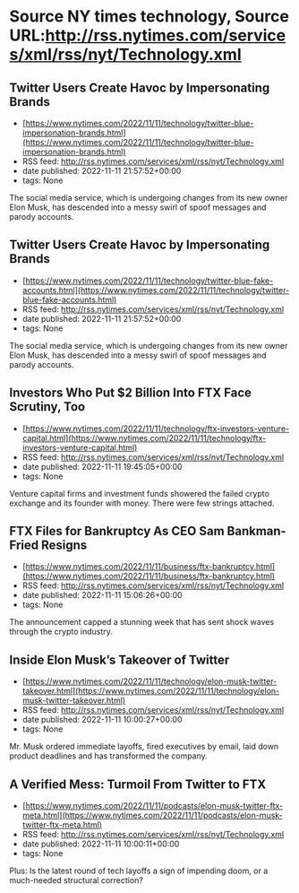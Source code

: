 # Source NY times technology, Source URL:http://rss.nytimes.com/services/xml/rss/nyt/Technology.xml

## Twitter Users Create Havoc by Impersonating Brands
 - [https://www.nytimes.com/2022/11/11/technology/twitter-blue-impersonation-brands.html](https://www.nytimes.com/2022/11/11/technology/twitter-blue-impersonation-brands.html)
 - RSS feed: http://rss.nytimes.com/services/xml/rss/nyt/Technology.xml
 - date published: 2022-11-11 21:57:52+00:00
 - tags: None

The social media service, which is undergoing changes from its new owner Elon Musk, has descended into a messy swirl of spoof messages and parody accounts.

## Twitter Users Create Havoc by Impersonating Brands
 - [https://www.nytimes.com/2022/11/11/technology/twitter-blue-fake-accounts.html](https://www.nytimes.com/2022/11/11/technology/twitter-blue-fake-accounts.html)
 - RSS feed: http://rss.nytimes.com/services/xml/rss/nyt/Technology.xml
 - date published: 2022-11-11 21:57:52+00:00
 - tags: None

The social media service, which is undergoing changes from its new owner Elon Musk, has descended into a messy swirl of spoof messages and parody accounts.

## Investors Who Put $2 Billion Into FTX Face Scrutiny, Too
 - [https://www.nytimes.com/2022/11/11/technology/ftx-investors-venture-capital.html](https://www.nytimes.com/2022/11/11/technology/ftx-investors-venture-capital.html)
 - RSS feed: http://rss.nytimes.com/services/xml/rss/nyt/Technology.xml
 - date published: 2022-11-11 19:45:05+00:00
 - tags: None

Venture capital firms and investment funds showered the failed crypto exchange and its founder with money. There were few strings attached.

## FTX Files for Bankruptcy As CEO Sam Bankman-Fried Resigns
 - [https://www.nytimes.com/2022/11/11/business/ftx-bankruptcy.html](https://www.nytimes.com/2022/11/11/business/ftx-bankruptcy.html)
 - RSS feed: http://rss.nytimes.com/services/xml/rss/nyt/Technology.xml
 - date published: 2022-11-11 15:06:26+00:00
 - tags: None

The announcement capped a stunning week that has sent shock waves through the crypto industry.

## Inside Elon Musk’s Takeover of Twitter
 - [https://www.nytimes.com/2022/11/11/technology/elon-musk-twitter-takeover.html](https://www.nytimes.com/2022/11/11/technology/elon-musk-twitter-takeover.html)
 - RSS feed: http://rss.nytimes.com/services/xml/rss/nyt/Technology.xml
 - date published: 2022-11-11 10:00:27+00:00
 - tags: None

Mr. Musk ordered immediate layoffs, fired executives by email, laid down product deadlines and has transformed the company.

## A Verified Mess: Turmoil From Twitter to FTX
 - [https://www.nytimes.com/2022/11/11/podcasts/elon-musk-twitter-ftx-meta.html](https://www.nytimes.com/2022/11/11/podcasts/elon-musk-twitter-ftx-meta.html)
 - RSS feed: http://rss.nytimes.com/services/xml/rss/nyt/Technology.xml
 - date published: 2022-11-11 10:00:11+00:00
 - tags: None

Plus: Is the latest round of tech layoffs a sign of impending doom, or a much-needed structural correction?
